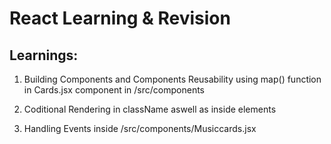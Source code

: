 # React Learning & Revision

## Learnings:

1.  Building Components and Components Reusability using map() function in Cards.jsx component in /src/components

2. Coditional Rendering in className aswell as inside elements

3. Handling Events inside /src/components/Musiccards.jsx